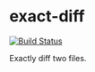 exact-diff
==========


[![Build Status](https://travis-ci.org/ParthKolekar/exact-diff.svg?branch=master)](https://travis-ci.org/ParthKolekar/exact-diff)


Exactly diff two files.
